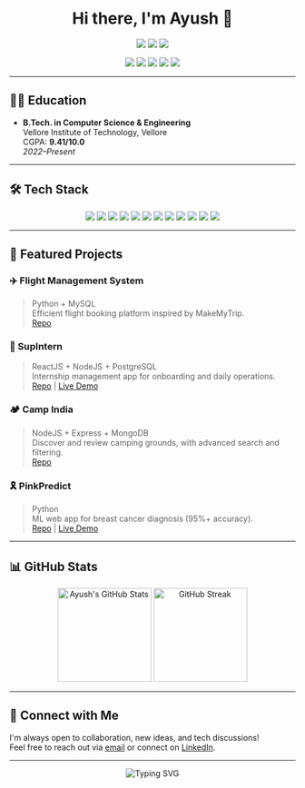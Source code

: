 <!-- Ayush Padhy | Modern GitHub Profile README -->

<h1 align="center">Hi there, I'm Ayush 👋</h1>
<p align="center">
  <img src="https://img.shields.io/badge/-Kolkata,%20India-blue?style=flat-square" />
  <img src="https://img.shields.io/badge/-Computer%20Science%20Student-orange?style=flat-square" />
  <img src="https://img.shields.io/badge/-VIT%20Vellore-9cf?style=flat-square" />
</p>
<p align="center">
  <a href="mailto:ayushpadhy1309@gmail.com"><img src="https://img.shields.io/badge/-Email-D14836?style=flat-square&logo=gmail&logoColor=white"></a>
  <a href="https://www.linkedin.com/in/ayush-padhy"><img src="https://img.shields.io/badge/-LinkedIn-blue?style=flat-square&logo=linkedin"></a>
  <a href="https://github.com/RockingAyush04"><img src="https://img.shields.io/badge/-GitHub-181717?style=flat-square&logo=github&logoColor=white"></a>
  <a href="https://leetcode.com/RockingAyush04"><img src="https://img.shields.io/badge/-LeetCode-FFA116?style=flat-square&logo=leetcode&logoColor=white"></a>
  <a href="https://ayushpadhy.me"><img src="https://img.shields.io/badge/-Portfolio-1abc9c?style=flat-square"></a>
</p>

---

## 👨‍🎓 Education

- **B.Tech. in Computer Science & Engineering**  
  Vellore Institute of Technology, Vellore  
  CGPA: **9.41/10.0**  
  _2022–Present_

---

## 🛠️ Tech Stack

<p align="center">
  <img src="https://img.shields.io/badge/C++-00599C?style=for-the-badge&logo=cplusplus&logoColor=white"/>
  <img src="https://img.shields.io/badge/Python-3776AB?style=for-the-badge&logo=python&logoColor=white"/>
  <img src="https://img.shields.io/badge/Java-007396?style=for-the-badge&logo=java&logoColor=white"/>
  <img src="https://img.shields.io/badge/Node.js-339933?style=for-the-badge&logo=node.js&logoColor=white"/>
  <img src="https://img.shields.io/badge/React-61DAFB?style=for-the-badge&logo=react&logoColor=black"/>
  <img src="https://img.shields.io/badge/Express.js-000000?style=for-the-badge&logo=express&logoColor=white"/>
  <img src="https://img.shields.io/badge/MongoDB-47A248?style=for-the-badge&logo=mongodb&logoColor=white"/>
  <img src="https://img.shields.io/badge/PostgreSQL-4169E1?style=for-the-badge&logo=postgresql&logoColor=white"/>
  <img src="https://img.shields.io/badge/MySQL-4479A1?style=for-the-badge&logo=mysql&logoColor=white"/>
  <img src="https://img.shields.io/badge/Tailwind%20CSS-06B6D4?style=for-the-badge&logo=tailwindcss&logoColor=white"/>
  <img src="https://img.shields.io/badge/AWS-232F3E?style=for-the-badge&logo=amazon-aws&logoColor=white"/>
  <img src="https://img.shields.io/badge/GitHub-181717?style=for-the-badge&logo=github&logoColor=white"/>
</p>

---

## 📂 Featured Projects

### ✈️ Flight Management System
> Python + MySQL  
Efficient flight booking platform inspired by MakeMyTrip.  
[Repo](https://github.com/RockingAyush04/Flight-Management-System)

### 💼 SupIntern
> ReactJS + NodeJS + PostgreSQL  
Internship management app for onboarding and daily operations.  
[Repo](https://github.com/RockingAyush04/SupIntern) | [Live Demo](#)

### 🏕️ Camp India
> NodeJS + Express + MongoDB  
Discover and review camping grounds, with advanced search and filtering.  
[Repo](https://github.com/RockingAyush04/Camp-India)

### 🎗️ PinkPredict
> Python  
ML web app for breast cancer diagnosis (95%+ accuracy).  
[Repo](https://github.com/RockingAyush04/PinkPredict) | [Live Demo](#)

---

## 📊 GitHub Stats

<p align="center">
  <img src="https://github-readme-stats.vercel.app/api?username=RockingAyush04&show_icons=true&theme=radical" alt="Ayush's GitHub Stats" height="165"/>
  <img src="https://github-readme-streak-stats.herokuapp.com/?user=RockingAyush04&theme=radical" alt="GitHub Streak" height="165"/>
</p>

---

## 💬 Connect with Me

I'm always open to collaboration, new ideas, and tech discussions!  
Feel free to reach out via [email](mailto:ayushpadhy1309@gmail.com) or connect on [LinkedIn](https://www.linkedin.com/in/ayush-padhy).

---

<p align="center">
  <img src="https://readme-typing-svg.demolab.com?font=Fira+Code&weight=700&size=22&pause=1000&color=1abc9c&center=true&width=600&lines=Welcome+to+my+GitHub+space!;Let's+build+something+awesome+together!" alt="Typing SVG" />
</p>

